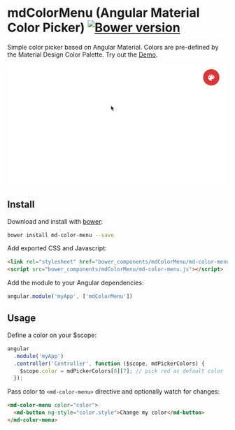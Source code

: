 # mdColorMenu (Angular Material Color Picker) [![Bower version](https://badge.fury.io/bo/md-color-menu.svg)](https://github.com/ONE-LOGIC/mdColorMenu) 

Simple color picker based on Angular Material. Colors are pre-defined by the Material Design Color Palette. Try out the [Demo](http://one-logic.github.io/mdColorMenu).
 
![md-color-menu](demo.gif)

## Install

Download and install with [bower](http://bower.io/):
```sh
bower install md-color-menu --save
```

Add exported CSS and Javascript:
```html
<link rel="stylesheet" href="bower_components/mdColorMenu/md-color-menu.css" />
<script src="bower_components/mdColorMenu/md-color-menu.js"></script>
```

Add the module to your Angular dependencies:
```javascript
angular.module('myApp', ['mdColorMenu'])
```

## Usage

Define a color on your $scope:
```javascript
angular
  .module('myApp')
  .controller('Controller', function ($scope, mdPickerColors) {
    $scope.color = mdPickerColors[0][7]; // pick red as default color
  });
```

Pass color to `<md-color-menu>` directive and optionally watch for changes:
```html
<md-color-menu color="color">
  <md-button ng-style="color.style">Change my color</md-button>
</md-color-menu>
```
